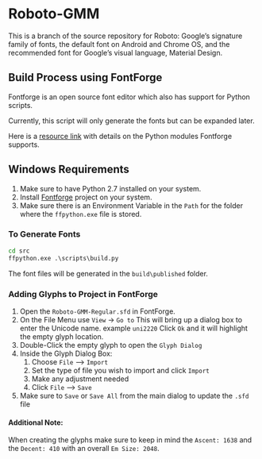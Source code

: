 # Roboto-GMM

This is a branch of the source repository for Roboto: Google’s signature family
of fonts, the default font on Android and Chrome OS, and the
recommended font for Google’s visual language, Material Design.

## Build Process using FontForge

Fontforge is an open source font editor which also has support for Python scripts.

Currently, this script will only generate the fonts but can be expanded later.

Here is a [resource link](https://fontforge.org/docs/scripting/python.html) with details on the Python modules Fontforge supports.

## Windows Requirements

1. Make sure to have Python 2.7 installed on your system.
2. Install [Fontforge](https://fontforge.org/en-US/downloads/) project on your system.
3. Make sure there is an Environment Variable in the `Path` for the folder where the  `ffpython.exe` file is stored.

### To Generate Fonts

```cmd
cd src
ffpython.exe .\scripts\build.py
```

The font files will be generated in the `build\published` folder.

### Adding Glyphs to Project in FontForge

1. Open the `Roboto-GMM-Regular.sfd` in FontForge.
2. On the File Menu use `View` -> `Go to`
   This will bring up a dialog box to enter the Unicode name.  example `uni2220`
   Click `Ok` and it will highlight the empty glyph location.
3. Double-Click the empty glyph to open the `Glyph Dialog`
4. Inside the Glyph Dialog Box:
   1. Choose `File` --> `Import`
   2. Set the type of file you wish to import and click `Import`
   3. Make any adjustment needed
   4. Click `File` --> `Save`
5. Make sure to `Save` or `Save All` from the main dialog to update the `.sfd` file

#### Additional Note:

When creating the glyphs make sure to keep in mind the `Ascent: 1638` and the `Decent: 410` with an overall `Em Size: 2048`.